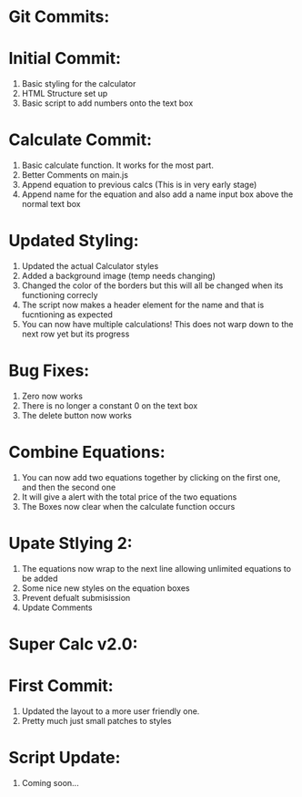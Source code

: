 # Git Commits: 


# Initial Commit: 

1. Basic styling for the calculator
2. HTML Structure set up
3. Basic script to add numbers onto the text box


# Calculate Commit: 
1. Basic calculate function. It works for the most part. 
2. Better Comments on main.js
3. Append equation to previous calcs (This is in very early stage)
4. Append name for the equation and also add a name input box above the normal text box


# Updated Styling: 
1. Updated the actual Calculator styles
2. Added a background image (temp needs changing)
3. Changed the color of the borders but this will all be changed when its functioning correcly
4. The script now makes a header element for the name and that is fucntioning as expected
5. You can now have multiple calculations! This does not warp down to the next row yet but its progress

# Bug Fixes: 
1. Zero now works
2. There is no longer a constant 0 on the text box
3. The delete button now works

# Combine Equations: 
1. You can now add two equations together by clicking on the first one, and then the second one
2. It will give a alert with the total price of the two equations
3. The Boxes now clear when the calculate function occurs

# Upate Stlying 2: 
1. The equations now wrap to the next line allowing unlimited equations to be added
2. Some nice new styles on the equation boxes
3. Prevent defualt submisission
4. Update Comments


# Super Calc v2.0: 

# First Commit: 

1. Updated the layout to a more user friendly one. 
2. Pretty much just small patches to styles

# Script Update: 

1. Coming soon...

